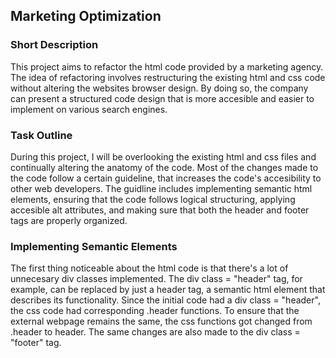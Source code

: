 ## Marketing Optimization

### Short Description

This project aims to refactor the html code provided by a marketing agency. The idea of refactoring involves restructuring the existing html and css code without altering the websites browser design. By doing so, the company can present a structured code design that is more accesible and easier to implement on various search engines.  

### Task Outline

During this project, I will be overlooking the existing html and css files and continually altering the anatomy of the code. Most of the changes made to the code follow a certain guideline, that increases the code's accesibility to other web developers. The guidline includes implementing semantic html elements, ensuring that the code follows logical structuring, applying accesible alt attributes, and making sure that both the header and footer tags are properly organized. 

### Implementing Semantic Elements

The first thing noticeable about the html code is that there's a lot of unnecesary div classes implemented. The div class = "header" tag, for example, can be replaced by just a header tag, a semantic html element that describes its functionality. Since the initial code had a div class = "header", the css code had corresponding .header functions. To ensure that the external webpage remains the same, the css functions got changed from .header to header. The same changes are also made to the div class = "footer" tag. 